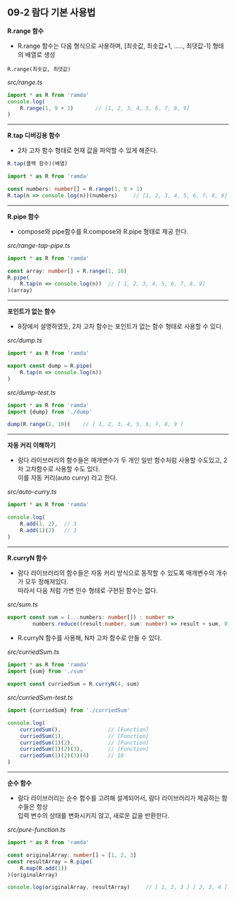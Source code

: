 ## 09-2 람다 기본 사용법

__R.range 함수__

- R.range 함수는 다음 형식으로 사용하며, [최솟값, 최솟값+1, ....., 최댓값-1] 형태의 배열로 생성

```
R.range(최솟값, 최댓값)
```

_src/range.ts_

```typeScript
import * as R from 'ramda'
console.log(
    R.range(1, 9 + 1)       // [1, 2, 3, 4, 5, 6, 7, 8, 9]
)
```

***

__R.tap 디버깅용 함수__

- 2차 고차 함수 형태로 현재 값을 파악할 수 있게 해준다.

```typeScript
R.tap(콜백 함수)(배열)
```

```typeScript
import * as R from 'ramda'

const numbers: number[] = R.range(1, 9 + 1)
R.tap(n => console.log(n))(numbers)     // [1, 2, 3, 4, 5, 6, 7, 8, 9]
```

***

__R.pipe 함수__

- compose와 pipe함수를 R.compose와 R.pipe 형태로 제공 한다.

_src/range-tap-pipe.ts_

```typeScript
import * as R from 'ramda'

const array: number[] = R.range(1, 10)
R.pipe(
    R.tap(n => console.log(n))  // [ 1, 2, 3, 4, 5, 6, 7, 8, 9]
)(array)
```

***


__포인트가 없는 함수__

- 8장에서 설명하였듯, 2차 고차 함수는 포인트가 없는 함수 형태로 사용할 수 있다.

_src/dump.ts_

```typeScript
import * as R from 'ramda'

export const dump = R.pipe(
    R.tap(n => console.log(n))
)
```

_src/dump-test.ts_

```typeScript
import * as R from 'ramda'
import {dump} from './dump'

dump(R.range(1, 10))    // [ 1, 2, 3, 4, 5, 6, 7, 8, 9 ]
```


***


__자동 커리 이해하기__

- 람다 라이브러리의 함수들은 매개변수가 두 개인 일반 함수처럼 사용할 수도있고, 2차 고차함수로 사용할 수도 있다.  
  이를 자동 커리(auto curry) 라고 한다.
  
_src/auto-curry.ts_

```typeScript
import * as R from 'ramda'

console.log(
    R.add(1, 2),  // 3
    R.add(1)(2)   // 3
)
```

***

__R.curryN 함수__

- 람다 라이브러리의 함수들은 자동 커리 방식으로 동작할 수 있도록 매개변수의 개수가 모두 정해져있다.  
  따라서 다음 처럼 가변 인수 형태로 구현된 함수는 없다.
  
_src/sum.ts_

```typeScript
export const sum = (...numbers: number[]) : number =>
        numbers.reduce((result:number, sum: number) => result + sum, 0)
```

- R.curryN 함수를 사용해, N차 고차 함수로 만들 수 있다.

_src/curriedSum.ts_

```typeScript
import * as R from 'ramda'
import {sum} from './sum'

export const curriedSum = R.curryN(4, sum)
```

_src/curriedSum-test.ts_

```typeScript
import {curriedSum} from './curriedSum'

console.log(
    curriedSum(),               // [Function]
    curriedSum(1),              // [Function]
    curriedSum(1)(2),           // [Function]
    curriedSum(1)(2)(3),        // [Function]
    curriedSum(1)(2)(3)(4)      // 10
)
```

***


__순수 함수__

- 람다 라이브러리는 순수 함수를 고려해 설계되어서, 람다 라이브러리가 제공하는 함수들은 항상  
  입력 변수의 상태를 변화시키지 않고, 새로운 값을 반환한다.
  
_src/pure-function.ts_

```typeScript
import * as R from 'ramda'

const originalArray: number[] = [1, 2, 3]
const resultArray = R.pipe(
    R.map(R.add(1))
)(originalArray)

console.log(originalArray, resultArray)     // [ 1, 2, 3 ] [ 2, 3, 4 ]
```


